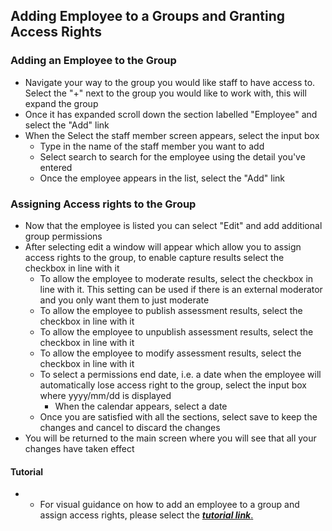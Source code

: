 ## **Adding Employee to a Groups and Granting Access Rights**

### **Adding an Employee to the Group**
- Navigate your way to the group you would like staff to have access to. Select the "+" next to the group you would like to work with, this will expand the group
- Once it has expanded scroll down the section labelled "Employee" and select the "Add" link
- When the Select the staff member screen appears, select the input box
	- Type in the name of the staff member you want to add
	- Select search to search for the employee using the detail you've entered
	- Once the employee appears in the list, select the "Add" link

### **Assigning Access rights to the Group**
- Now that the employee is listed you can select "Edit" and add additional group permissions
- After selecting edit a window will appear which allow you to assign access rights to the group, to enable capture results select the checkbox in line with it
	- To allow the employee to moderate results, select the checkbox in line with it. This setting can be used if there is an external moderator and you only want them to just moderate 
	- To allow the employee to publish assessment results, select the checkbox in line with it
	- To allow the employee to unpublish assessment results, select the checkbox in line with it
	- To allow the employee to modify assessment results, select the checkbox in line with it
	- To select a permissions end date, i.e. a date when the employee will automatically lose access right to the group, select the input box where yyyy/mm/dd is displayed
		- When the calendar appears, select a date
	- Once you are satisfied with all the sections, select save to keep the changes and cancel to discard the changes
- You will be returned to the main screen where you will see that all your changes have taken effect

#### **Tutorial**
- - For visual guidance on how to add an employee to a group and assign access rights, please select the [**_tutorial link_**.](https://www.iorad.com/player/137580/Add-Employee-to-Group)